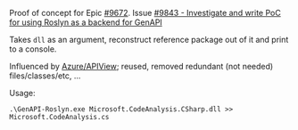 Proof of concept for Epic [#9672](https://github.com/dotnet/arcade/issues/9672). Issue [#9843 - Investigate and write PoC for using Roslyn as a backend for GenAPI ](https://github.com/dotnet/arcade/issues/9843)

Takes `dll` as an argument, reconstruct reference package out of it and print to a console.

Influenced by [Azure/APIView](https://github.com/Azure/azure-sdk-tools/tree/main/src/dotnet/APIView/APIView); reused, removed redundant (not needed) files/classes/etc, ...

Usage:
```
.\GenAPI-Roslyn.exe Microsoft.CodeAnalysis.CSharp.dll >> Microsoft.CodeAnalysis.cs
```